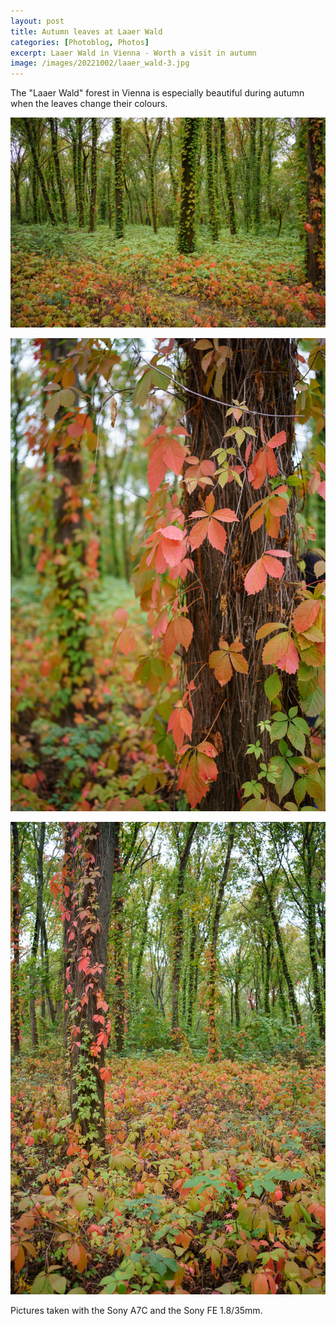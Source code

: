 ```yaml
---
layout: post
title: Autumn leaves at Laaer Wald
categories: [Photoblog, Photos]
excerpt: Laaer Wald in Vienna - Worth a visit in autumn
image: /images/20221002/laaer_wald-3.jpg
---
```


The "Laaer Wald" forest in Vienna is especially beautiful during autumn when the leaves change their colours.
 

![Laaer Wald - Vienna](../images/20221002/laaer_wald-1.jpg)

![Laaer Wald - Vienna](../images/20221002/laaer_wald-2.jpg)

![Laaer Wald - Vienna](../images/20221002/laaer_wald-3.jpg)


Pictures taken with the Sony A7C and the Sony FE 1.8/35mm.
